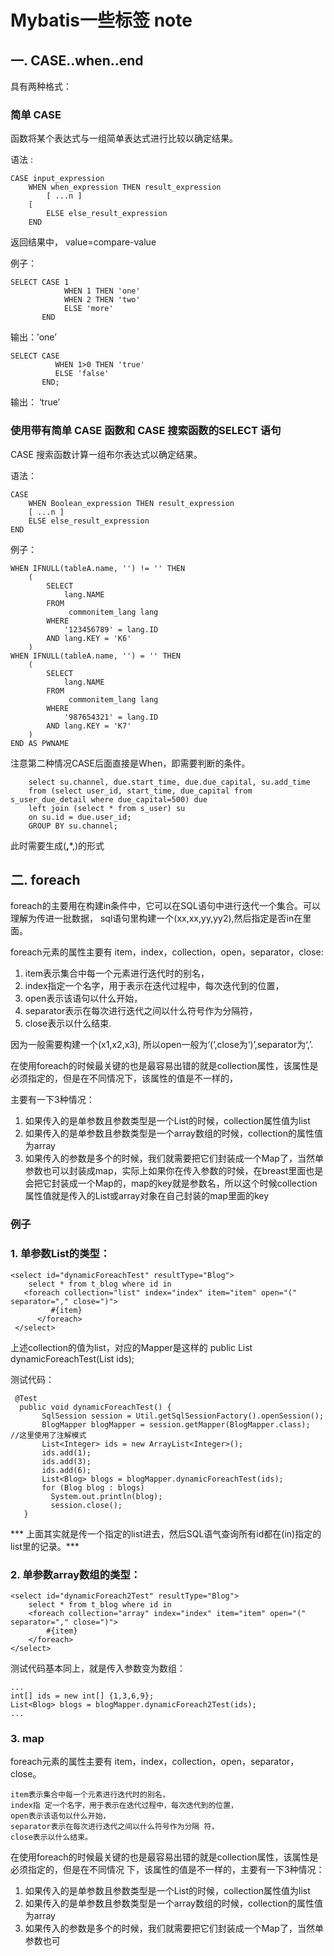 # Mybatis一些标签 note

## 一. CASE..when..end

具有两种格式： 

### 简单 CASE

函数将某个表达式与一组简单表达式进行比较以确定结果。

语法 :

```
CASE input_expression
    WHEN when_expression THEN result_expression
        [ ...n ]
    [
        ELSE else_result_expression
    END 
```
返回结果中， value=compare-value 

例子：

```
SELECT CASE 1 
            WHEN 1 THEN 'one' 
            WHEN 2 THEN 'two' 
            ELSE 'more' 
       END
```
输出：’one’

```
SELECT CASE 
          WHEN 1>0 THEN 'true' 
          ELSE 'false' 
       END;
```
输出： ‘true’


### 使用带有简单 CASE 函数和 CASE 搜索函数的SELECT 语句 

CASE 搜索函数计算一组布尔表达式以确定结果。 

语法：

```
CASE    
    WHEN Boolean_expression THEN result_expression
    [ ...n ]
    ELSE else_result_expression
END
```

例子：

```
WHEN IFNULL(tableA.name, '') != '' THEN
    (
        SELECT
            lang.NAME
        FROM
             commonitem_lang lang
        WHERE
            '123456789' = lang.ID
        AND lang.KEY = 'K6'
    )
WHEN IFNULL(tableA.name, '') = '' THEN
    (
        SELECT
            lang.NAME
        FROM
             commonitem_lang lang
        WHERE
            '987654321' = lang.ID
        AND lang.KEY = 'K7'
    )
END AS PWNAME
```
注意第二种情况CASE后面直接是When，即需要判断的条件。




        select su.channel, due.start_time, due.due_capital, su.add_time 
        from (select user_id, start_time, due_capital from s_user_due_detail where due_capital=500) due 
        left join (select * from s_user) su
        on su.id = due.user_id;
        GROUP BY su.channel;



此时需要生成(**,***,)的形式



## 二. foreach

foreach的主要用在构建in条件中，它可以在SQL语句中进行迭代一个集合。可以理解为传进一批数据， sql语句里构建一个(xx,xx,yy,yy2),然后指定是否in在里面。

foreach元素的属性主要有 item，index，collection，open，separator，close:

1. item表示集合中每一个元素进行迭代时的别名，
1. index指定一个名字，用于表示在迭代过程中，每次迭代到的位置，
1. open表示该语句以什么开始，
1. separator表示在每次进行迭代之间以什么符号作为分隔符，
1. close表示以什么结束.

因为一般需要构建一个(x1,x2,x3), 所以open一般为‘(’,close为‘)’,separator为‘,’.

在使用foreach的时候最关键的也是最容易出错的就是collection属性，该属性是必须指定的，但是在不同情况下，该属性的值是不一样的，

主要有一下3种情况：

1. 如果传入的是单参数且参数类型是一个List的时候，collection属性值为list
2. 如果传入的是单参数且参数类型是一个array数组的时候，collection的属性值为array
3. 如果传入的参数是多个的时候，我们就需要把它们封装成一个Map了，当然单参数也可以封装成map，实际上如果你在传入参数的时候，在breast里面也是会把它封装成一个Map的，map的key就是参数名，所以这个时候collection属性值就是传入的List或array对象在自己封装的map里面的key



### 例子

### 1. 单参数List的类型：    

```
<select id="dynamicForeachTest" resultType="Blog">     
    select * from t_blog where id in      
   <foreach collection="list" index="index" item="item" open="(" separator="," close=")">    
         #{item}   
      </foreach>  
 </select>
```

上述collection的值为list，对应的Mapper是这样的 public List<Blog> dynamicForeachTest(List<Integer> ids);

测试代码：

```
 @Test   
  public void dynamicForeachTest() {    
       SqlSession session = Util.getSqlSessionFactory().openSession();      
       BlogMapper blogMapper = session.getMapper(BlogMapper.class);    //这里使用了注解模式
       List<Integer> ids = new ArrayList<Integer>();      
       ids.add(1);  
       ids.add(3); 
       ids.add(6);      
       List<Blog> blogs = blogMapper.dynamicForeachTest(ids);      
       for (Blog blog : blogs)     
         System.out.println(blog);  
         session.close();  
   }
```

*** 上面其实就是传一个指定的list进去，然后SQL语气查询所有id都在(in)指定的list里的记录。***

### 2. 单参数array数组的类型：

```
<select id="dynamicForeach2Test" resultType="Blog">   
    select * from t_blog where id in        
    <foreach collection="array" index="index" item="item" open="(" separator="," close=")">      
        #{item}       
    </foreach>   
</select>
```

测试代码基本同上，就是传入参数变为数组：

```
...
int[] ids = new int[] {1,3,6,9};     
List<Blog> blogs = blogMapper.dynamicForeach2Test(ids);     
...
```

### 3. map



foreach元素的属性主要有 item，index，collection，open，separator，close。

    item表示集合中每一个元素进行迭代时的别名，
    index指 定一个名字，用于表示在迭代过程中，每次迭代到的位置，
    open表示该语句以什么开始，
    separator表示在每次进行迭代之间以什么符号作为分隔 符，
    close表示以什么结束。


在使用foreach的时候最关键的也是最容易出错的就是collection属性，该属性是必须指定的，但是在不同情况 下，该属性的值是不一样的，主要有一下3种情况：

1. 如果传入的是单参数且参数类型是一个List的时候，collection属性值为list
2. 如果传入的是单参数且参数类型是一个array数组的时候，collection的属性值为array
3. 如果传入的参数是多个的时候，我们就需要把它们封装成一个Map了，当然单参数也可